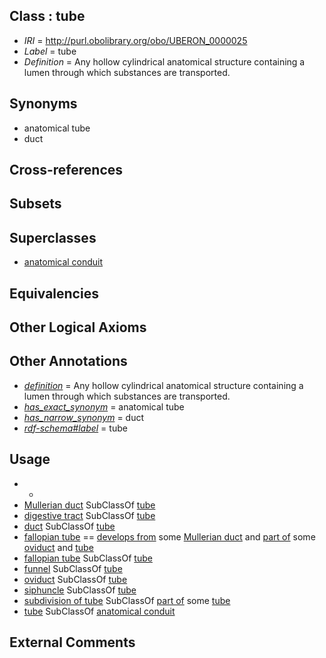 
## Class : tube

 * *IRI* = http://purl.obolibrary.org/obo/UBERON_0000025
 * *Label* = tube
 * *Definition* = Any hollow cylindrical anatomical structure containing a lumen through which substances are transported.

## Synonyms

 * anatomical tube
 * duct

## Cross-references


## Subsets


## Superclasses

 * [anatomical conduit](../../UBERON/11/UBERON_0004111.md)

## Equivalencies


## Other Logical Axioms


## Other Annotations

 * *[definition](../../IAO/15/IAO_0000115.md)* = Any hollow cylindrical anatomical structure containing a lumen through which substances are transported.
 * *[has_exact_synonym](../../ym/oboInOwl#hasExactSynonym.md)* = anatomical tube
 * *[has_narrow_synonym](../../ym/oboInOwl#hasNarrowSynonym.md)* = duct
 * *[rdf-schema#label](../../el/rdf-schema#label.md)* = tube

## Usage

 * -
 * [Mullerian duct](../../UBERON/90/UBERON_0003890.md) SubClassOf [tube](../../UBERON/25/UBERON_0000025.md)
 * [digestive tract](../../UBERON/55/UBERON_0001555.md) SubClassOf [tube](../../UBERON/25/UBERON_0000025.md)
 * [duct](../../UBERON/58/UBERON_0000058.md) SubClassOf [tube](../../UBERON/25/UBERON_0000025.md)
 * [fallopian tube](../../UBERON/89/UBERON_0003889.md) == [develops from](../../RO/02/RO_0002202.md) some [Mullerian duct](../../UBERON/90/UBERON_0003890.md) and [part of](../../BFO/50/BFO_0000050.md) some [oviduct](../../UBERON/93/UBERON_0000993.md) and [tube](../../UBERON/25/UBERON_0000025.md)
 * [fallopian tube](../../UBERON/89/UBERON_0003889.md) SubClassOf [tube](../../UBERON/25/UBERON_0000025.md)
 * [funnel](../../CEPH/16/CEPH_0000116.md) SubClassOf [tube](../../UBERON/25/UBERON_0000025.md)
 * [oviduct](../../UBERON/93/UBERON_0000993.md) SubClassOf [tube](../../UBERON/25/UBERON_0000025.md)
 * [siphuncle](../../CEPH/32/CEPH_0000232.md) SubClassOf [tube](../../UBERON/25/UBERON_0000025.md)
 * [subdivision of tube](../../UBERON/22/UBERON_0013522.md) SubClassOf [part of](../../BFO/50/BFO_0000050.md) some [tube](../../UBERON/25/UBERON_0000025.md)
 * [tube](../../UBERON/25/UBERON_0000025.md) SubClassOf [anatomical conduit](../../UBERON/11/UBERON_0004111.md)

## External Comments

